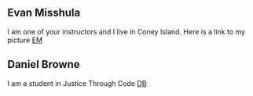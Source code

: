## Evan Misshula
I am one of your instructors and I live in Coney Island.
Here is a link to my picture [EM](/pictures/Evan_Misshula.jpg)

## Daniel Browne 
I am a student in Justice Through Code [DB](/pictures/Daniel_Browne.jpg)
